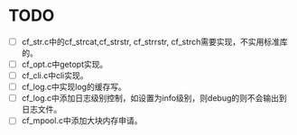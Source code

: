 # TODO

* [ ] cf_str.c中的cf_strcat,cf_strstr, cf_strrstr, cf_strch需要实现，不实用标准库的。
* [ ] cf_opt.c中getopt实现。
* [ ] cf_cli.c中cli实现。
* [ ] cf_log.c中实现log的缓存写。
* [ ] cf_log.c中添加日志级别控制，如设置为info级别，则debug的则不会输出到日志文件。
* [ ] cf_mpool.c中添加大块内存申请。
